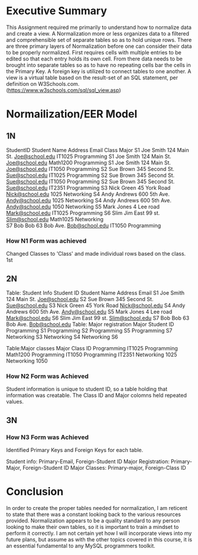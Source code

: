 # Executive Summary
This Assignment required me primarily to understand how to normalize data and create a view. 
A Normalization more or less organizes data to a filtered and comprehensible set of separate tables so as to hold unique rows. There are three primary layers of Normalization before one can consider their data to be properly normalized. First requires cells with multiple entries to be edited so that each entry holds its own cell. From there data needs to be brought into separate tables so as to have no repeating cells bar the cells in the Primary Key. A foreign key is utilized to connect tables to one another.
A view is a virtual table based on the result-set of an SQL statement, per definition on W3Schools.com. (https://www.w3schools.com/sql/sql_view.asp) 


# Normailization/EER Model
## 1N
StudentID	 Student Name 	Address 		Email 		Class	 	Major
S1 		Joe Smith 	124 Main St.	 Joe@school.edu 	IT1025		Programming
S1 		Joe Smith 	124 Main St.	 Joe@school.edu		Math1200	Programming
S1 		Joe Smith 	124 Main St.	 Joe@school.edu		IT1050		Programming
S2		 Sue Brown 	345 Second St. 	Sue@school.edu 		IT1025		Programming
S2		 Sue Brown 	345 Second St. 	Sue@school.edu 		IT1050		Programming
S2		 Sue Brown 	345 Second St. 	Sue@school.edu 		IT2351 		Programming
S3 		Nick Green 	45 York Road 	Nick@school.edu 	1025 		Networking
S4 		Andy Andrews 	600 5th Ave. 	Andy@school.edu 	1025	 	Networking
S4 		Andy Andrews 	600 5th Ave.	 Andy@school.edu 	1050 		Networking
S5		Mark Jones	4 Lee road	Mark@school.edu		IT1025		Programming
S6		Slim Jim	East 99 st.	Slim@school.edu		Math1025	Networking	
S7		Bob Bob		63 Bob Ave.	Bob@school.edu		IT1050		Programming

### How N1 Form was achieved 
Changed Classes to 'Class' and made individual rows based on the class. 1st

## 2N
Table: Student Info
Student ID	Student Name	Address		Email
S1		Joe Smith	124 Main St.	Joe@school.edu
S2		Sue Brown	345 Second St.	Sue@school.edu
S3		Nick Green	45 York Road 	Nick@school.edu
S4		Andy Andrews	600 5th Ave.	Andy@school.edu
S5		Mark Jones	4 Lee road	Mark@school.edu
S6		Slim Jim	East 99 st.	Slim@school.edu	
S7		Bob Bob		63 Bob Ave.	Bob@school.edu
Table: Major registration
Major		Student ID
Programming	S1
Programming	S2
Programming	S5
Programming	S7
Networking	S3
Networking	S4
Networking	S6

Table:Major classes
Major		Class ID
Programming	IT1025
Programming	Math1200
Programming	IT1050
Programming	IT2351
Networking	1025
Networking	1050

### How N2 Form was Achieved
Student information is unique to student ID, so a table holding that information was creatable.
The Class ID and Major colomns held repeated values.

## 3N
### How N3 Form was Achieved
Identified Primary Keys and Foreign Keys for each table.

Student info: Primary-Email, Foreign-Student ID
Major Registration: Primary-Major, Foreign-Student ID
Major Classes: Primary-major, Foreign-Class ID


# Conclusion
In order to create the proper tables needed for normalization, I am reticent to state that there was a constant looking back to the various resources provided. Normalization appears to be a quality standard to any person looking to make their own tables, so it is important to train a mindset to perform it correctly. I am not certain yet how I will incorporate views into my future plans, but assume as with the other topics covered in this course, it is an essential fundamental to any MySQL programmers toolkit. 
